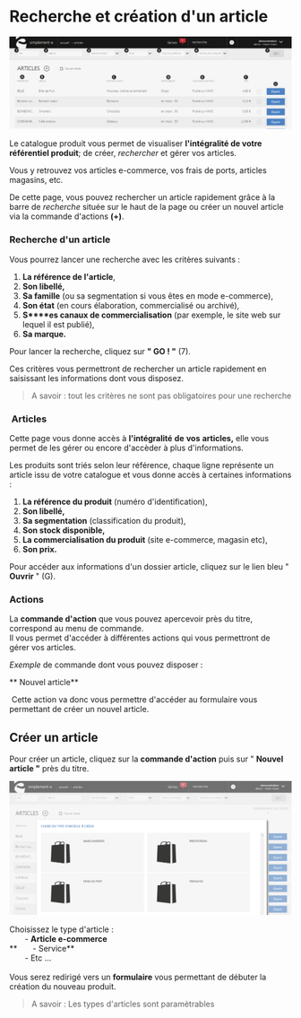 # Recherche et création d'un article 


![index-rechercheetcra](images/index-rechercheetcra.png)

Le catalogue produit vous permet de visualiser **l'intégralité de votre référentiel produit**; de créer, _rechercher_ et gérer vos articles.

Vous y retrouvez vos articles e-commerce, vos frais de ports, articles magasins, etc.

De cette page, vous pouvez rechercher un article rapidement grâce à la barre de _recherche_ située sur le haut de la page ou créer un nouvel article via la commande d'actions **(+)**. 

### Recherche d'un article

Vous pourrez lancer une recherche avec les critères suivants :

1.  **La référence de l'article**,
2.  **Son libellé,**
3.  **Sa famille** (ou sa segmentation si vous êtes en mode e-commerce),
4.  **Son état** (en cours élaboration, commercialisé ou archivé),
5.  **S****es canaux de commercialisation** (par exemple, le site web sur lequel il est publié),
6.  **Sa marque.**

Pour lancer la recherche, cliquez sur **" GO ! "** (7).

Ces critères vous permettront de rechercher un article rapidement en saisissant les informations dont vous disposez.

> A savoir : tout les critères ne sont pas obligatoires pour une recherche

###  Articles

Cette page vous donne accès à **l'intégralité** **de** **vos** **articles,** elle vous permet de les gérer ou encore d'accèder à plus d'informations.

Les produits sont triés selon leur référence, chaque ligne représente un article issu de votre catalogue et vous donne accès à certaines informations :

1.  **La référence du produit** (numéro d'identification),
2.  **Son libellé,**
3.  **Sa segmentation** (classification du produit),
4.  **Son stock disponible,**
5.  **La commercialisation du produit** (site e-commerce, magasin etc),
6.  **Son prix.**

Pour accéder aux informations d'un dossier article, cliquez sur le lien bleu " **Ouvrir** " (G).

### Actions

La **commande d'action** que vous pouvez apercevoir près du titre, correspond au menu de commande.  
Il vous permet d'accéder à différentes actions qui vous permettront de gérer vos articles.

_Exemple_ de commande dont vous pouvez disposer :

** Nouvel article**

 Cette action va donc vous permettre d'accéder au formulaire vous permettant de créer un nouvel article.

Créer un article
----------------

Pour créer un article, cliquez sur la **commande d'action** puis sur " **Nouvel article "** près du titre.

![index-screenshotciappsimplementecom20150810133933](images/index-screenshotciappsimplementecom20150810133933.png)

Choisissez le type d'article :   
       - **Article e-commerce**  
**       - Service**  
       - Etc …  
   
Vous serez redirigé vers un **formulaire** vous permettant de débuter la création du nouveau produit.

> A savoir : Les types d'articles sont paramètrables
